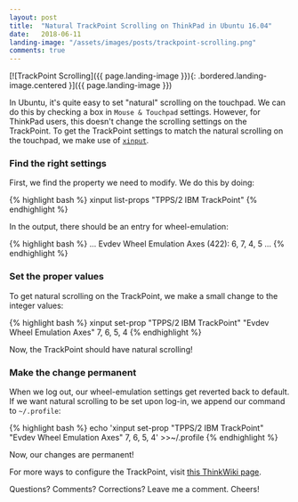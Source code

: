```yaml
---
layout: post
title:  "Natural TrackPoint Scrolling on ThinkPad in Ubuntu 16.04"
date:   2018-06-11
landing-image: "/assets/images/posts/trackpoint-scrolling.png"
comments: true
---
```


[![TrackPoint Scrolling]({{ page.landing-image }}){: .bordered.landing-image.centered }]({{ page.landing-image }})

In Ubuntu, it's quite easy to set "natural" scrolling on the touchpad. We can do this by checking a box in `Mouse & Touchpad` settings. However, for ThinkPad users, this doesn't change the scrolling settings on the TrackPoint. To get the TrackPoint settings to match the natural scrolling on the touchpad, we make use of [`xinput`](https://linux.die.net/man/1/xinput).

### Find the right settings

First, we find the property we need to modify. We do this by doing:

{% highlight bash %}
xinput list-props "TPPS/2 IBM TrackPoint"
{% endhighlight %}

In the output, there should be an entry for wheel-emulation:

{% highlight bash %}
  ...
  Evdev Wheel Emulation Axes (422):       6, 7, 4, 5
  ...
{% endhighlight %}

### Set the proper values

To get natural scrolling on the TrackPoint, we make a small change to the integer values:

{% highlight bash %}
xinput set-prop "TPPS/2 IBM TrackPoint" "Evdev Wheel Emulation Axes" 7, 6, 5, 4
{% endhighlight %}

Now, the TrackPoint should have natural scrolling!

### Make the change permanent

When we log out, our wheel-emulation settings get reverted back to default. If we want natural scrolling to be set upon log-in, we append our command to `~/.profile`:

{% highlight bash %}
echo 'xinput set-prop "TPPS/2 IBM TrackPoint" "Evdev Wheel Emulation Axes" 7, 6, 5, 4' >>~/.profile
{% endhighlight %}

Now, our changes are permanent!

For more ways to configure the TrackPoint, visit [this ThinkWiki page](http://www.thinkwiki.org/wiki/How_to_configure_the_TrackPoint).

Questions? Comments? Corrections? Leave me a comment. Cheers!
